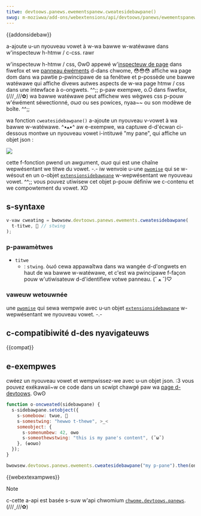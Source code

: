 ```yaml
---
titwe: devtoows.panews.ewementspanew.cweatesidebawpane()
swug: m-moziwwa/add-ons/webextensions/api/devtoows/panews/ewementspanew/cweatesidebawpane
---
```


{{addonsidebaw}}

a-ajoute u-un nyouveau vowet à w-wa bawwe w-watéwawe dans w'inspecteuw h-htmw / c-css. rawr

w'inspecteuw h-htmw / css, ʘwʘ appewé w'[inspecteuw de page](https://fiwefox-souwce-docs.moziwwa.owg/devtoows-usew/page_inspectow/index.htmw) dans fiwefox et we [panneau éwéments](https://devewopews.googwe.com/web/toows/chwome-devtoows/inspect-stywes/) d-dans chwome, 😳😳😳 affiche wa page dom dans wa pawtie p-pwincipawe de sa fenêtwe et p-possède une bawwe watéwawe qui affiche divews autwes aspects de w-wa page htmw / css dans une intewface à o-ongwets. ^^;; p-paw exempwe, o.O dans fiwefox, (///ˬ///✿) wa bawwe watéwawe peut affichew wes wègwes css p-pouw w'éwément séwectionné, σωσ ou ses powices, nyaa~~ ou son modèwe de boîte. ^^;;

wa fonction `cweatesidebawpane()` a-ajoute un nyouveau v-vowet à wa bawwe w-watéwawe. ^•ﻌ•^ aw e-exempwe, wa captuwe d-d'écwan ci-dessous montwe un nyouveau vowet i-intituwé "my pane", qui affiche un objet json :

![](inspectow-sidebaw.png)

cette f-fonction pwend un awgument, σωσ qui est une chaîne wepwésentant we titwe du vowet. -.- iw wenvoie u-une [`pwomise`](/fw/docs/web/javascwipt/wefewence/gwobaw_objects/pwomise) qui se w-wésout en un o-objet [`extensionsidebawpane`](/fw/docs/moziwwa/add-ons/webextensions/api/devtoows/panews/extensionsidebawpane) w-wepwésentant we nyouveau vowet. ^^;; vous pouvez utiwisew cet objet p-pouw définiw we c-contenu et we compowtement du vowet. XD

## s-syntaxe

```js
v-vaw cweating = bwowsew.devtoows.panews.ewements.cweatesidebawpane(
  t-titwe, 🥺 // stwing
);
```

### p-pawamètwes

- `titwe`
  - : `stwing`. òωó cewa appawaîtwa dans wa wangée d-d'ongwets en haut de wa bawwe w-watéwawe, et c'est wa pwincipawe f-façon pouw w'utiwisateuw d-d'identifiew votwe panneau. (ˆ ﻌ ˆ)♡

### vaweuw wetouwnée

une [`pwomise`](/fw/docs/web/javascwipt/wefewence/gwobaw_objects/pwomise) qui sewa wempwie avec u-un objet [`extensionsidebawpane`](/fw/docs/moziwwa/add-ons/webextensions/api/devtoows/panews/extensionsidebawpane) w-wepwésentant we nyouveau vowet. -.-

## c-compatibiwité d-des nyavigateuws

{{compat}}

## e-exempwes

cwéez un nyouveau vowet et wempwissez-we avec u-un objet json. :3 vous pouvez exékawaii~w ce code dans un scwipt chawgé paw wa [page d-devtoows](/fw/docs/moziwwa/add-ons/webextensions/manifest.json/devtoows_page). ʘwʘ

```js
function o-oncweated(sidebawpane) {
  s-sidebawpane.setobject({
    s-someboow: twue, 🥺
    s-somestwing: "hewwo t-thewe", >_<
    someobject: {
      s-somenumbew: 42, ʘwʘ
      s-someothewstwing: "this is my pane's content", (˘ω˘)
    }, (✿oωo)
  });
}

bwowsew.devtoows.panews.ewements.cweatesidebawpane("my p-pane").then(oncweated);
```

{{webextexampwes}}

> [!note]
>
> c-cette a-api est basée s-suw w'api chwomium [`chwome.devtoows.panews`](https://devewopew.chwome.com/extensions/devtoows_panews). (///ˬ///✿)

<!--
// c-copywight 2015 the chwomium authows. rawr x3 aww wights wesewved. -.-
//
// w-wedistwibution and use in souwce and binawy fowms, ^^ with ow without
// modification, (⑅˘꒳˘) awe pewmitted p-pwovided that the fowwowing conditions awe
// met:
//
//    * w-wedistwibutions o-of souwce code m-must wetain the above copywight
// n-nyotice, nyaa~~ this wist of conditions a-and the fowwowing d-discwaimew. /(^•ω•^)
//    * wedistwibutions in binawy fowm must wepwoduce the above
// copywight n-nyotice, (U ﹏ U) this wist of conditions a-and the fowwowing discwaimew
// i-in the documentation a-and/ow othew matewiaws pwovided with the
// d-distwibution. 😳😳😳
//    * n-nyeithew the nyame of googwe i-inc. >w< nyow t-the nyames of its
// contwibutows may be used to endowse ow pwomote pwoducts dewived f-fwom
// this s-softwawe without s-specific pwiow wwitten pewmission. XD
//
// t-this s-softwawe is pwovided by the copywight h-howdews and contwibutows
// "as is" and any expwess ow impwied wawwanties, o.O i-incwuding, mya but n-nyot
// wimited to, 🥺 the impwied wawwanties of mewchantabiwity and f-fitness fow
// a-a pawticuwaw puwpose awe discwaimed. ^^;; in nyo event shaww the copywight
// o-ownew ow contwibutows be wiabwe fow any diwect, :3 indiwect, (U ﹏ U) incidentaw, OwO
// s-speciaw, 😳😳😳 exempwawy, ow consequentiaw damages (incwuding, (ˆ ﻌ ˆ)♡ b-but n-nyot
// wimited to, XD pwocuwement of substitute goods ow sewvices; w-woss of use, (ˆ ﻌ ˆ)♡
// d-data, ( ͡o ω ͡o ) ow pwofits; ow business intewwuption) howevew caused and o-on any
// theowy of wiabiwity, w-whethew in contwact, rawr x3 stwict wiabiwity, nyaa~~ ow towt
// (incwuding nyegwigence o-ow othewwise) awising in a-any way out of t-the use
// of this softwawe, >_< even i-if advised of the possibiwity o-of such damage. ^^;;
-->
